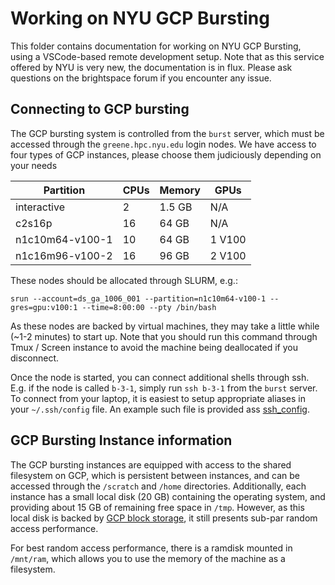 # Working on NYU GCP Bursting

This folder contains documentation for working on NYU GCP Bursting, using a VSCode-based remote development setup.
Note that as this service offered by NYU is very new, the documentation is in flux.
Please ask questions on the brightspace forum if you encounter any issue.


## Connecting to GCP bursting

The GCP bursting system is controlled from the `burst` server, which must be accessed through the `greene.hpc.nyu.edu`
login nodes.
We have access to four types of GCP instances, please choose them judiciously depending on your needs

| Partition       | CPUs | Memory   | GPUs   |
|-----------------|------|----------|--------|
| interactive     |    2 |  1.5 GB  | N/A    |
| c2s16p          |   16 |  64 GB   | N/A    |
| n1c10m64-v100-1 |   10 |  64 GB   | 1 V100 |
| n1c16m96-v100-2 |   16 |  96 GB   | 2 V100 |

These nodes should be allocated through SLURM, e.g.:
```{bash}
srun --account=ds_ga_1006_001 --partition=n1c10m64-v100-1 --gres=gpu:v100:1 --time=8:00:00 --pty /bin/bash
```
As these nodes are backed by virtual machines, they may take a little while (~1-2 minutes) to start up.
Note that you should run this command through Tmux / Screen instance to avoid the machine being
deallocated if you disconnect.

Once the node is started, you can connect additional shells through ssh.
E.g. if the node is called `b-3-1`, simply run `ssh b-3-1` from the `burst` server.
To connect from your laptop, it is easiest to setup appropriate aliases in your `~/.ssh/config` file.
An example such file is provided ass [ssh_config](../lecture2/examples/ssh_config).


## GCP Bursting Instance information

The GCP bursting instances are equipped with access to the shared filesystem on GCP, which is persistent
between instances, and can be accessed through the `/scratch` and `/home` directories.
Additionally, each instance has a small local disk (20 GB) containing the operating system, and providing
about 15 GB of remaining free space in `/tmp`.
However, as this local disk is backed by [GCP block storage](https://cloud.google.com/persistent-disk),
it still presents sub-par random access performance.

For best random access performance, there is a ramdisk mounted in `/mnt/ram`, which allows you to use
the memory of the machine as a filesystem.
